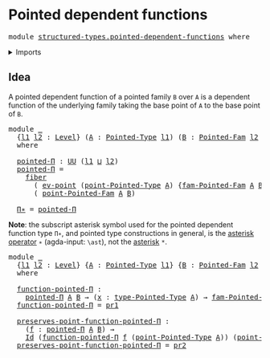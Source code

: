 # Pointed dependent functions

<pre class="Agda"><a id="40" class="Keyword">module</a> <a id="47" href="structured-types.pointed-dependent-functions.html" class="Module">structured-types.pointed-dependent-functions</a> <a id="92" class="Keyword">where</a>
</pre>
<details><summary>Imports</summary>

<pre class="Agda"><a id="148" class="Keyword">open</a> <a id="153" class="Keyword">import</a> <a id="160" href="foundation.dependent-pair-types.html" class="Module">foundation.dependent-pair-types</a>
<a id="192" class="Keyword">open</a> <a id="197" class="Keyword">import</a> <a id="204" href="foundation.fibers-of-maps.html" class="Module">foundation.fibers-of-maps</a>
<a id="230" class="Keyword">open</a> <a id="235" class="Keyword">import</a> <a id="242" href="foundation.function-types.html" class="Module">foundation.function-types</a>
<a id="268" class="Keyword">open</a> <a id="273" class="Keyword">import</a> <a id="280" href="foundation.identity-types.html" class="Module">foundation.identity-types</a>
<a id="306" class="Keyword">open</a> <a id="311" class="Keyword">import</a> <a id="318" href="foundation.universe-levels.html" class="Module">foundation.universe-levels</a>

<a id="346" class="Keyword">open</a> <a id="351" class="Keyword">import</a> <a id="358" href="structured-types.pointed-families-of-types.html" class="Module">structured-types.pointed-families-of-types</a>
<a id="401" class="Keyword">open</a> <a id="406" class="Keyword">import</a> <a id="413" href="structured-types.pointed-types.html" class="Module">structured-types.pointed-types</a>
</pre>
</details>

## Idea

A pointed dependent function of a pointed family `B` over `A` is a dependent
function of the underlying family taking the base point of `A` to the base point
of `B`.

<pre class="Agda"><a id="645" class="Keyword">module</a> <a id="652" href="structured-types.pointed-dependent-functions.html#652" class="Module">_</a>
  <a id="656" class="Symbol">{</a><a id="657" href="structured-types.pointed-dependent-functions.html#657" class="Bound">l1</a> <a id="660" href="structured-types.pointed-dependent-functions.html#660" class="Bound">l2</a> <a id="663" class="Symbol">:</a> <a id="665" href="Agda.Primitive.html#742" class="Postulate">Level</a><a id="670" class="Symbol">}</a> <a id="672" class="Symbol">(</a><a id="673" href="structured-types.pointed-dependent-functions.html#673" class="Bound">A</a> <a id="675" class="Symbol">:</a> <a id="677" href="structured-types.pointed-types.html#355" class="Function">Pointed-Type</a> <a id="690" href="structured-types.pointed-dependent-functions.html#657" class="Bound">l1</a><a id="692" class="Symbol">)</a> <a id="694" class="Symbol">(</a><a id="695" href="structured-types.pointed-dependent-functions.html#695" class="Bound">B</a> <a id="697" class="Symbol">:</a> <a id="699" href="structured-types.pointed-families-of-types.html#583" class="Function">Pointed-Fam</a> <a id="711" href="structured-types.pointed-dependent-functions.html#660" class="Bound">l2</a> <a id="714" href="structured-types.pointed-dependent-functions.html#673" class="Bound">A</a><a id="715" class="Symbol">)</a>
  <a id="719" class="Keyword">where</a>

  <a id="728" href="structured-types.pointed-dependent-functions.html#728" class="Function">pointed-Π</a> <a id="738" class="Symbol">:</a> <a id="740" href="Agda.Primitive.html#388" class="Primitive">UU</a> <a id="743" class="Symbol">(</a><a id="744" href="structured-types.pointed-dependent-functions.html#657" class="Bound">l1</a> <a id="747" href="Agda.Primitive.html#961" class="Primitive Operator">⊔</a> <a id="749" href="structured-types.pointed-dependent-functions.html#660" class="Bound">l2</a><a id="751" class="Symbol">)</a>
  <a id="755" href="structured-types.pointed-dependent-functions.html#728" class="Function">pointed-Π</a> <a id="765" class="Symbol">=</a>
    <a id="771" href="foundation-core.fibers-of-maps.html#938" class="Function">fiber</a>
      <a id="783" class="Symbol">(</a> <a id="785" href="foundation-core.function-types.html#676" class="Function">ev-point</a> <a id="794" class="Symbol">(</a><a id="795" href="structured-types.pointed-types.html#544" class="Function">point-Pointed-Type</a> <a id="814" href="structured-types.pointed-dependent-functions.html#673" class="Bound">A</a><a id="815" class="Symbol">)</a> <a id="817" class="Symbol">{</a><a id="818" href="structured-types.pointed-families-of-types.html#833" class="Function">fam-Pointed-Fam</a> <a id="834" href="structured-types.pointed-dependent-functions.html#673" class="Bound">A</a> <a id="836" href="structured-types.pointed-dependent-functions.html#695" class="Bound">B</a><a id="837" class="Symbol">})</a>
      <a id="846" class="Symbol">(</a> <a id="848" href="structured-types.pointed-families-of-types.html#908" class="Function">point-Pointed-Fam</a> <a id="866" href="structured-types.pointed-dependent-functions.html#673" class="Bound">A</a> <a id="868" href="structured-types.pointed-dependent-functions.html#695" class="Bound">B</a><a id="869" class="Symbol">)</a>

  <a id="874" href="structured-types.pointed-dependent-functions.html#874" class="Function">Π∗</a> <a id="877" class="Symbol">=</a> <a id="879" href="structured-types.pointed-dependent-functions.html#728" class="Function">pointed-Π</a>
</pre>
**Note**: the subscript asterisk symbol used for the pointed dependent function
type `Π∗`, and pointed type constructions in general, is the
[asterisk operator](https://codepoints.net/U+2217) `∗` (agda-input: `\ast`), not
the [asterisk](https://codepoints.net/U+002A) `*`.

<pre class="Agda"><a id="1176" class="Keyword">module</a> <a id="1183" href="structured-types.pointed-dependent-functions.html#1183" class="Module">_</a>
  <a id="1187" class="Symbol">{</a><a id="1188" href="structured-types.pointed-dependent-functions.html#1188" class="Bound">l1</a> <a id="1191" href="structured-types.pointed-dependent-functions.html#1191" class="Bound">l2</a> <a id="1194" class="Symbol">:</a> <a id="1196" href="Agda.Primitive.html#742" class="Postulate">Level</a><a id="1201" class="Symbol">}</a> <a id="1203" class="Symbol">{</a><a id="1204" href="structured-types.pointed-dependent-functions.html#1204" class="Bound">A</a> <a id="1206" class="Symbol">:</a> <a id="1208" href="structured-types.pointed-types.html#355" class="Function">Pointed-Type</a> <a id="1221" href="structured-types.pointed-dependent-functions.html#1188" class="Bound">l1</a><a id="1223" class="Symbol">}</a> <a id="1225" class="Symbol">{</a><a id="1226" href="structured-types.pointed-dependent-functions.html#1226" class="Bound">B</a> <a id="1228" class="Symbol">:</a> <a id="1230" href="structured-types.pointed-families-of-types.html#583" class="Function">Pointed-Fam</a> <a id="1242" href="structured-types.pointed-dependent-functions.html#1191" class="Bound">l2</a> <a id="1245" href="structured-types.pointed-dependent-functions.html#1204" class="Bound">A</a><a id="1246" class="Symbol">}</a>
  <a id="1250" class="Keyword">where</a>

  <a id="1259" href="structured-types.pointed-dependent-functions.html#1259" class="Function">function-pointed-Π</a> <a id="1278" class="Symbol">:</a>
    <a id="1284" href="structured-types.pointed-dependent-functions.html#728" class="Function">pointed-Π</a> <a id="1294" href="structured-types.pointed-dependent-functions.html#1204" class="Bound">A</a> <a id="1296" href="structured-types.pointed-dependent-functions.html#1226" class="Bound">B</a> <a id="1298" class="Symbol">→</a> <a id="1300" class="Symbol">(</a><a id="1301" href="structured-types.pointed-dependent-functions.html#1301" class="Bound">x</a> <a id="1303" class="Symbol">:</a> <a id="1305" href="structured-types.pointed-types.html#488" class="Function">type-Pointed-Type</a> <a id="1323" href="structured-types.pointed-dependent-functions.html#1204" class="Bound">A</a><a id="1324" class="Symbol">)</a> <a id="1326" class="Symbol">→</a> <a id="1328" href="structured-types.pointed-families-of-types.html#833" class="Function">fam-Pointed-Fam</a> <a id="1344" href="structured-types.pointed-dependent-functions.html#1204" class="Bound">A</a> <a id="1346" href="structured-types.pointed-dependent-functions.html#1226" class="Bound">B</a> <a id="1348" href="structured-types.pointed-dependent-functions.html#1301" class="Bound">x</a>
  <a id="1352" href="structured-types.pointed-dependent-functions.html#1259" class="Function">function-pointed-Π</a> <a id="1371" class="Symbol">=</a> <a id="1373" href="foundation.dependent-pair-types.html#603" class="Field">pr1</a>

  <a id="1380" href="structured-types.pointed-dependent-functions.html#1380" class="Function">preserves-point-function-pointed-Π</a> <a id="1415" class="Symbol">:</a>
    <a id="1421" class="Symbol">(</a><a id="1422" href="structured-types.pointed-dependent-functions.html#1422" class="Bound">f</a> <a id="1424" class="Symbol">:</a> <a id="1426" href="structured-types.pointed-dependent-functions.html#728" class="Function">pointed-Π</a> <a id="1436" href="structured-types.pointed-dependent-functions.html#1204" class="Bound">A</a> <a id="1438" href="structured-types.pointed-dependent-functions.html#1226" class="Bound">B</a><a id="1439" class="Symbol">)</a> <a id="1441" class="Symbol">→</a>
    <a id="1447" href="foundation-core.identity-types.html#1881" class="Datatype">Id</a> <a id="1450" class="Symbol">(</a><a id="1451" href="structured-types.pointed-dependent-functions.html#1259" class="Function">function-pointed-Π</a> <a id="1470" href="structured-types.pointed-dependent-functions.html#1422" class="Bound">f</a> <a id="1472" class="Symbol">(</a><a id="1473" href="structured-types.pointed-types.html#544" class="Function">point-Pointed-Type</a> <a id="1492" href="structured-types.pointed-dependent-functions.html#1204" class="Bound">A</a><a id="1493" class="Symbol">))</a> <a id="1496" class="Symbol">(</a><a id="1497" href="structured-types.pointed-families-of-types.html#908" class="Function">point-Pointed-Fam</a> <a id="1515" href="structured-types.pointed-dependent-functions.html#1204" class="Bound">A</a> <a id="1517" href="structured-types.pointed-dependent-functions.html#1226" class="Bound">B</a><a id="1518" class="Symbol">)</a>
  <a id="1522" href="structured-types.pointed-dependent-functions.html#1380" class="Function">preserves-point-function-pointed-Π</a> <a id="1557" class="Symbol">=</a> <a id="1559" href="foundation.dependent-pair-types.html#615" class="Field">pr2</a>
</pre>
